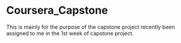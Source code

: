 # Coursera_Capstone
This is mainly for the purpose of the capstone project recently been assigned to me in the 1st week of capstone project.
